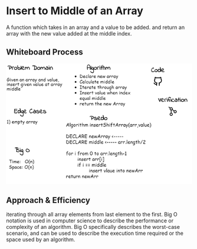 # Insert to Middle of an Array
<!-- Description of the challenge -->
A function which takes in an array and a value to be added.
and return an array with the new value added at the middle index.
## Whiteboard Process
<!-- Embedded whiteboard image -->
![img](./witeBo.png)
## Approach & Efficiency
<!-- What approach did you take? Discuss Why. What is the Big O space/time for this approach? -->
iterating through all array elements from last element to the first. Big O notation is used in computer science to describe the performance or complexity of an algorithm. Big O specifically describes the worst-case scenario, and can be used to describe the execution time required or the space used by an algorithm.

